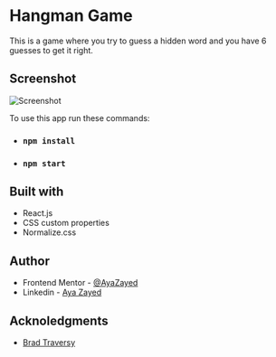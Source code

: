 # Hangman Game

This is a game where you try to guess a hidden word and you have 6 guesses to get it right.

## Screenshot

![Screenshot](https://res.cloudinary.com/dcfrq5i2y/image/upload/v1688074355/projects%20screenshots/hangman_c5mqjg.png)

To use this app run these commands:

- ### `npm install`
- ### `npm start`

## Built with

- React.js
- CSS custom properties
- Normalize.css

## Author

- Frontend Mentor - [@AyaZayed](https://www.frontendmentor.io/profile/AyaZayed)
- Linkedin - [Aya Zayed](https://www.linkedin.com/in/aya-zayed-2000/)

## Acknoledgments

- [Brad Traversy](https://github.com/bradtraversy)
